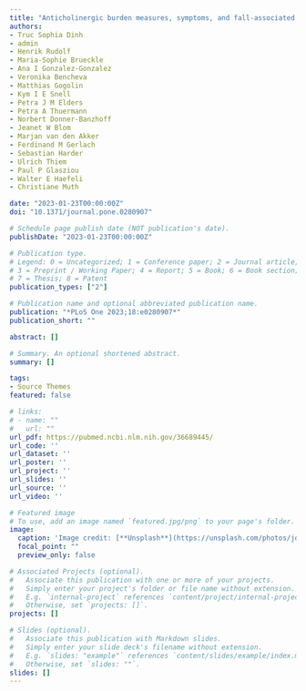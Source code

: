 ```yaml
---
title: "Anticholinergic burden measures, symptoms, and fall-associated risk in older adults with polypharmacy: Development and validation of a prognostic model"
authors:
- Truc Sophia Dinh
- admin 
- Henrik Rudolf
- Maria-Sophie Brueckle
- Ana I Gonzalez-Gonzalez
- Veronika Bencheva
- Matthias Gogolin
- Kym I E Snell
- Petra J M Elders
- Petra A Thuermann
- Norbert Donner-Banzhoff
- Jeanet W Blom 
- Marjan van den Akker
- Ferdinand M Gerlach 
- Sebastian Harder
- Ulrich Thiem
- Paul P Glasziou
- Walter E Haefeli
- Christiane Muth

date: "2023-01-23T00:00:00Z"
doi: "10.1371/journal.pone.0280907"

# Schedule page publish date (NOT publication's date).
publishDate: "2023-01-23T00:00:00Z"

# Publication type.
# Legend: 0 = Uncategorized; 1 = Conference paper; 2 = Journal article;
# 3 = Preprint / Working Paper; 4 = Report; 5 = Book; 6 = Book section;
# 7 = Thesis; 8 = Patent
publication_types: ["2"]

# Publication name and optional abbreviated publication name.
publication: "*PLoS One 2023;18:e0280907*"
publication_short: ""

abstract: []

# Summary. An optional shortened abstract.
summary: []

tags:
- Source Themes
featured: false

# links:
# - name: ""
#   url: ""
url_pdf: https://pubmed.ncbi.nlm.nih.gov/36689445/
url_code: ''
url_dataset: ''
url_poster: ''
url_project: ''
url_slides: ''
url_source: ''
url_video: ''

# Featured image
# To use, add an image named `featured.jpg/png` to your page's folder. 
image:
  caption: 'Image credit: [**Unsplash**](https://unsplash.com/photos/jdD8gXaTZsc)'
  focal_point: ""
  preview_only: false

# Associated Projects (optional).
#   Associate this publication with one or more of your projects.
#   Simply enter your project's folder or file name without extension.
#   E.g. `internal-project` references `content/project/internal-project/index.md`.
#   Otherwise, set `projects: []`.
projects: []

# Slides (optional).
#   Associate this publication with Markdown slides.
#   Simply enter your slide deck's filename without extension.
#   E.g. `slides: "example"` references `content/slides/example/index.md`.
#   Otherwise, set `slides: ""`.
slides: []
---
```


